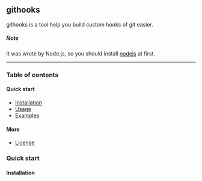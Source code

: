 ## githooks


githooks is a tool help you build custom hooks of git easier.


##### Note

It was wrote by Node.js, so you should install [nodejs](http://nodejs.org/download/) at first.

***

### Table of contents

#### Quick start

* [Installation](#installation)
* [Usage]() 
* [Examples]()

#### More

* [License]()


### Quick start

#### Installation

